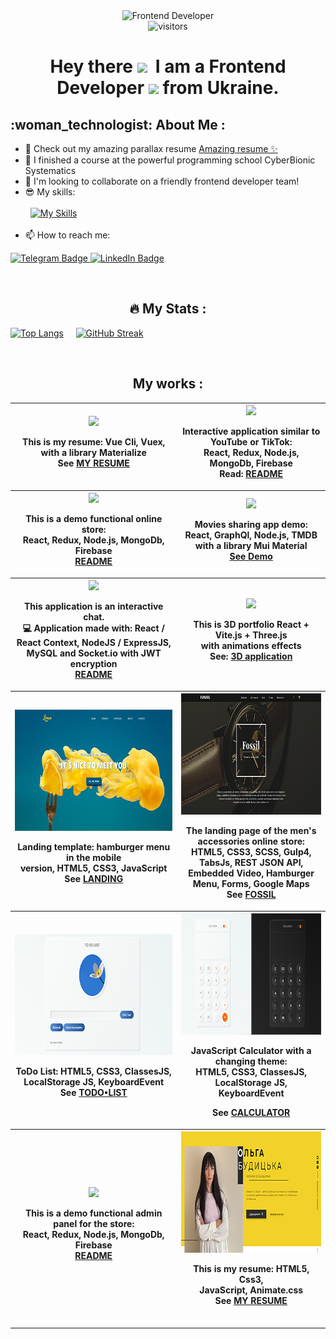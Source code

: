 <div id="badges" align="center">
<img src="https://media.giphy.com/media/11xBk5MoWjrYoE/giphy.gif" alt="Frontend Developer" width="200">
 <br>
  <img src="https://komarev.com/ghpvc/?username=olga-budickaja&style=flat-square&color=blue" alt="visitors"/>
</div>

<h1 align="center">  Hey there
  <img src="https://media.giphy.com/media/hvRJCLFzcasrR4ia7z/giphy.gif" width="30px"/>&nbsp;
  I am a Frontend Developer  <span><img src="https://media.giphy.com/media/WUlplcMpOCEmTGBtBW/giphy.gif" width="30"></span>  from Ukraine.</h1>
<h2>:woman_technologist: About Me :</h2>


- 🔮 Check out my amazing parallax resume <a href="https://olga-budickaja.github.io/resume-vue/" target="_blank" rel="noopener noreferrer">Amazing resume ✨</a>
- 🌱 I finished a course at the powerful programming school CyberBionic Systematics
- 🌟 I'm looking to collaborate on a friendly frontend developer team!
- 😎 My skills: <br/><br/> &nbsp; [![My Skills](https://skills.thijs.gg/icons?i=react,redux,ts,nestjs,nuxtjs,vue,nodejs,nextjs,graphql,mongodb,mysql,firebase,postman,gulp,heroku,netlify,jquery,materialui,figma,js,bootstrap,jquery,html,sass,css,github)](https://skills.thijs.gg)<br/><br/>
- 📫 How to reach me:  <span><a href="tg://resolve?domain=@olga27056">
 <a href="https://telegram.me/olga27056">
    <img src="https://img.shields.io/badge/Telegram-blue?style=for-the-badge&logo=telegram&logoColor=white" alt="Telegram Badge"/>
  </a>
    <a href="https://www.linkedin.com/in/olga-budickaja-a11871246/">
    <img src="https://img.shields.io/badge/LinkedIn-blue?style=for-the-badge&logo=linkedin&logoColor=white" alt="LinkedIn Badge"/>
  </a>
 
  </span><br>
     <h2 align="center">:fire: My Stats :</h2>
     
[![Top Langs](https://github-readme-stats.vercel.app/api/top-langs/?username=olga-budickaja&layout=compact&langs_count=8&hide=PHP)](https://github.com/anuraghazra/github-readme-stats)&nbsp;&nbsp;&nbsp;&nbsp;
[![GitHub Streak](https://streak-stats.demolab.com/?user=olga-budickaja&date_format=Mj[,Y])](https://git.io/streak-stats)
</div>



<br>
<h2 align="center">My works :</h2>  
  <table align="center">
      <tr>
               <th>
            <a href="https://olga-budickaja.github.io/resume-vue/" target="_blank">
                <img src="https://firebasestorage.googleapis.com/v0/b/shop-54f76.appspot.com/o/budytska_olga_frontend_developer.png?alt=media&token=38498ab4-9073-4729-a2ea-7df9a1257209" width="" height="194"/>
            </a>
            <p>This is my resume: Vue Cli, Vuex,<br> with a library Materialize <br/> See 
             <a href="https://github.com/olga-budickaja/resume-vue" target="_blank">MY RESUME</a>
                </p>
        </th>
        <th>
            <a href="https://boa-airtube.herokuapp.com/" target="_blank">
                <img src="https://firebasestorage.googleapis.com/v0/b/pattern-github.appspot.com/o/12.png?alt=media&token=6632c903-611c-4893-b91a-9bbbcdd6e1ec" width="" height="194"/>
            </a>
            <p>Interactive application similar to YouTube or TikTok:<br> React, Redux, Node.js, MongoDb, Firebase<br/>Read: 
             <a href="https://github.com/olga-budickaja/airtube" target="_blank">README</a>
         </p>
        </th>
    </tr>
     <tr>
        <th>
            <a href="https://boa-store.herokuapp.com/" target="_blank">
                <img src="https://firebasestorage.googleapis.com/v0/b/shop-54f76.appspot.com/o/my-store.png?alt=media&token=437b035a-1ba3-4985-89a1-41246d8cd994" width="" height="194"/>
            </a>
            <p>This is a demo functional online store:<br> React, Redux, Node.js, MongoDb, Firebase <br/>
             <a href="https://github.com/olga-budickaja/my-store-admin" target="_blank">README</a>
         </p>
        </th>
        <th>
            <a href="https://boa-movies.herokuapp.com/" target="_blank">
                <img src="https://firebasestorage.googleapis.com/v0/b/pattern-github.appspot.com/o/movies.png?alt=media&token=ac72ba88-72dd-4a02-8b36-930d7cb129313" width="" height="194"/>
            </a>
            <p>Movies sharing app demo: <br> React, GraphQl, Node.js, TMDB<br> with a library Mui Material <br/>
             <a href="https://boa-movies.herokuapp.com/" target="_blank">See Demo</a>
         </p>
        </th>
    </tr>
    <tr>
        <th>
            <a href="https://livemessenger.herokuapp.com/" target="_blank">
                <img src="https://firebasestorage.googleapis.com/v0/b/pattern-github.appspot.com/o/Screenshot_14.png?alt=media&token=5f3f77bb-d200-4f54-8cf7-9bd3f71bb305" width="" height="194"/>
            </a>
            <p>This application is an interactive chat. <br/> 💻 Application made with: React / React Context, NodeJS / ExpressJS,<br/> MySQL and Socket.io with JWT encryption <br/>
             <a href="https://github.com/olga-budickaja/lia-messenger" target="_blank">README</a></p>
        </th>
        <th>
            <a href="https://astonishing-licorice-278116.netlify.app/" target="_blank">
                <img src="https://firebasestorage.googleapis.com/v0/b/pattern-github.appspot.com/o/3d-portfolio.png?alt=media&token=df6144ee-47b9-4a29-8c23-cb968f150a1e" width="" height="194"/>
            </a>
         <p>This is 3D portfolio React + Vite.js + Three.js </br> with animations effects<br/>See: 
             <a href="https://astonishing-licorice-278116.netlify.app/">3D application</a>
         </p>
        </th>
    </tr>
    <tr>
        <th>
            <a href="https://olga-budickaja.github.io/photo-studio/" target="_blank">
                <img src="https://raw.githubusercontent.com/olga-budickaja/posters/master/poster-2.jpg" width="" height="194"/>
            </a>
            <p>Landing template: hamburger menu in the mobile<br> version, HTML5, CSS3, JavaScript <br/> See 
             <a href="https://olga-budickaja.github.io/photo-studio/" target="_blank">LANDING</a></p>
        </th>
        <th> 
            <a href="https://olga-budickaja.github.io/fossil/dist/" target="_blank">
                <img src="https://raw.githubusercontent.com/olga-budickaja/posters/master/poster-6.jpg" width="" height="194"/>
            </a>
            <p>The landing page of the men's accessories online store:<br> HTML5, CSS3, SCSS, Gulp4, TabsJs, REST JSON API,<br> Embedded Video, Hamburger Menu, Forms, Google Maps <br/> See 
             <a href="https://olga-budickaja.github.io/fossil/dist/" target="_blank">FOSSIL</a></p>
        </th>
    </tr>
    <tr>
        <th>
            <a href="https://olga-budickaja.github.io/todolist/" target="_blank">
                <img src="https://raw.githubusercontent.com/olga-budickaja/posters/master/poster-3.jpg" width="" height="194"/>
            </a>
            <p>ToDo List: HTML5, CSS3, ClassesJS,<br> LocalStorage JS, KeyboardEvent<br/> See 
             <a href="https://olga-budickaja.github.io/todolist/" target="_blank">TODO•LIST</a></p>
        </th>
        <th>
            <a href="https://olga-budickaja.github.io/calculator/" target="_blank">
                <img src="https://raw.githubusercontent.com/olga-budickaja/posters/master/poster-1.jpg" width="" height="194"/>
            </a>
            <p>JavaScript Calculator with a changing theme:<br> HTML5, CSS3, ClassesJS, LocalStorage JS, KeyboardEvent</p> See 
             <a href="https://olga-budickaja.github.io/calculator/" target="_blank">CALCULATOR</a></p>
        </th>
    </tr>    
        <tr>
        <th>
            <a href="https://hilarious-crostata-06fe3b.netlify.app/" target="_blank">
                <img src="https://firebasestorage.googleapis.com/v0/b/shop-54f76.appspot.com/o/my-store-admin.png?alt=media&token=b9e3b4ee-a8ee-4ef3-9eaa-718e6af0e0ec" width="" height="194"/>
            </a>
            <p>This is a demo functional admin panel for the store:<br> React, Redux, Node.js, MongoDb, Firebase <br/>
             <a href="https://github.com/olga-budickaja/my-store-admin" target="_blank">README</a>
         </p>
        </th>
        <th> 
            <a href="https://olga-budickaja.github.io/resume/" target="_blank">
                <img src="https://raw.githubusercontent.com/olga-budickaja/posters/master/poster-4.jpg" width="" height="194"/>
            </a>
            <p>This is my resume: HTML5, Css3,<br> JavaScript, Animate.css<br/> See 
             <a href="https://olga-budickaja.github.io/resume/" target="_blank">MY RESUME</a></p><br>
        </th>
    </tr>  
</table>







